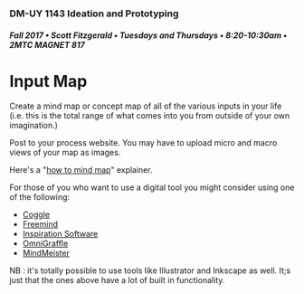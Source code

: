 ### DM-UY 1143 Ideation and Prototyping

##### Fall 2017 • Scott Fitzgerald • Tuesdays and Thursdays • 8:20-10:30am • 2MTC MAGNET 817

# Input Map

Create a mind map or concept map of all of the various inputs in your life \(i.e. this is the total range of what comes into you from outside of your own imagination.\)

Post to your process website. You may have to upload micro and macro views of your map as images.

Here's a "[how to mind map](https://imindmap.com/how-to-mind-map/)" explainer.

For those of you who want to use a digital tool you might consider using one of the following:

* [Coggle](https://coggle.it/)
* [Freemind](http://freemind.sourceforge.net/wiki/index.php/Main_Page)
* [Inspiration Software](http://www.inspiration.com/Inspiration)
* [OmniGraffle](https://www.omnigroup.com/omnigraffle)
* [MindMeister](https://www.mindmeister.com/)

NB : it's totally possible to use tools like Illustrator and Inkscape as well. It;s just that the ones above have a lot of built in functionality.

